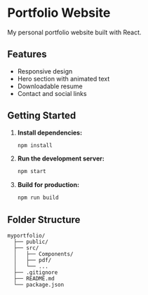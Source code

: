 # Portfolio Website

My  personal portfolio website built with React.

## Features

- Responsive design
- Hero section with animated text
- Downloadable resume
- Contact and social links

## Getting Started

1. **Install dependencies:**
   ```sh
   npm install
   ```

2. **Run the development server:**
   ```sh
   npm start
   ```

3. **Build for production:**
   ```sh
   npm run build
   ```

## Folder Structure

```
myportfolio/
  ├── public/
  ├── src/
  │   ├── Components/
  │   ├── pdf/
  │   └── ...
  ├── .gitignore
  ├── README.md
  └── package.json
```


